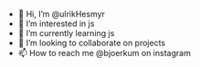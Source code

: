 - 👋 Hi, I’m @ulrikHesmyr
- 👀 I’m interested in js
- 🌱 I’m currently learning js
- 💞️ I’m looking to collaborate on projects
- 📫 How to reach me @bjoerkum on instagram

<!---
ulrikHesmyr/ulrikHesmyr is a ✨ special ✨ repository because its `README.md` (this file) appears on your GitHub profile.
You can click the Preview link to take a look at your changes.
--->
